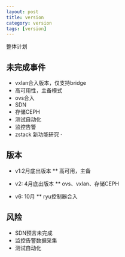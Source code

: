 ```yaml
---
layout: post
title: version 
category: version
tags: [version]
---
```


整体计划

## 未完成事件

* vxlan合入版本，仅支持bridge 
* 高可用性，主备模式 
* ovs合入  
* SDN
* 存储CEPH
* 测试自动化
* 监控告警
* zstack 新功能研究
·
## 版本

* v1:2月底出版本
** 高可用，主备

* v2: 4月底出版本
** ovs、vxlan、存储CEPH

* v6: 10月
** ryu控制器合入 

## 风险
* SDN预言未完成
* 监控告警数据采集
* 测试自动化

